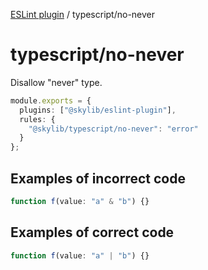 [ESLint plugin](https://ilyub.github.io/eslint-plugin/) / typescript/no-never

# typescript/no-never

Disallow "never" type.

```ts
module.exports = {
  plugins: ["@skylib/eslint-plugin"],
  rules: {
    "@skylib/typescript/no-never": "error"
  }
};
```

## Examples of incorrect code

```ts
function f(value: "a" & "b") {}
```

## Examples of correct code

```ts
function f(value: "a" | "b") {}
```